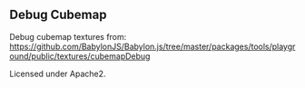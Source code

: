 ## Debug Cubemap

Debug cubemap textures from:
https://github.com/BabylonJS/Babylon.js/tree/master/packages/tools/playground/public/textures/cubemapDebug

Licensed under Apache2.

